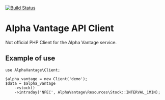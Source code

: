 [![Build Status](https://travis-ci.org/joseraul/alpha-vantage-api.svg?branch=master)](https://travis-ci.org/joseraul/alpha-vantage-api)

# Alpha Vantage API Client
Not official PHP Client for the Alpha Vantage service. 

## Example of use
```
use AlphaVantage\Client;

$alpha_vantage = new Client('demo');
$data = $alpha_vantage
    ->stock()
    ->intraday('NFEC', AlphaVantage\Resources\Stock::INTERVAL_1MIN);
```